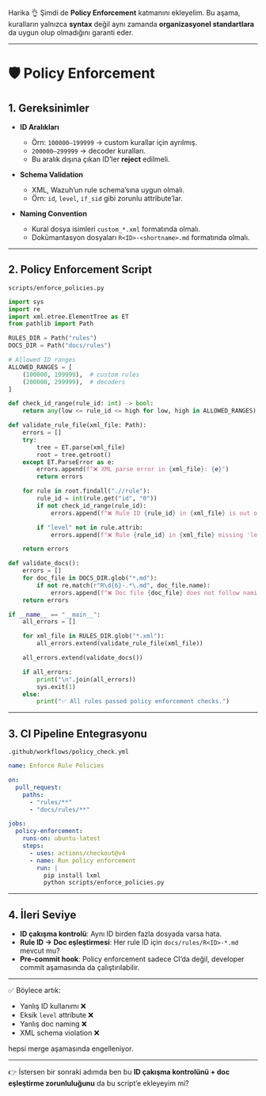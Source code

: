 Harika 👌 Şimdi de **Policy Enforcement** katmanını ekleyelim.
Bu aşama, kuralların yalnızca **syntax** değil aynı zamanda **organizasyonel standartlara** da uygun olup olmadığını garanti eder.

---

# 🛡️ Policy Enforcement

## 1. Gereksinimler

* **ID Aralıkları**

  * Örn: `100000–199999` → custom kurallar için ayrılmış.
  * `200000–299999` → decoder kuralları.
  * Bu aralık dışına çıkan ID’ler **reject** edilmeli.
* **Schema Validation**

  * XML, Wazuh’un rule schema’sına uygun olmalı.
  * Örn: `id`, `level`, `if_sid` gibi zorunlu attribute’lar.
* **Naming Convention**

  * Kural dosya isimleri `custom_*.xml` formatında olmalı.
  * Dokümantasyon dosyaları `R<ID>-<shortname>.md` formatında olmalı.

---

## 2. Policy Enforcement Script

`scripts/enforce_policies.py`

```python
import sys
import re
import xml.etree.ElementTree as ET
from pathlib import Path

RULES_DIR = Path("rules")
DOCS_DIR = Path("docs/rules")

# Allowed ID ranges
ALLOWED_RANGES = [
    (100000, 199999),  # custom rules
    (200000, 299999),  # decoders
]

def check_id_range(rule_id: int) -> bool:
    return any(low <= rule_id <= high for low, high in ALLOWED_RANGES)

def validate_rule_file(xml_file: Path):
    errors = []
    try:
        tree = ET.parse(xml_file)
        root = tree.getroot()
    except ET.ParseError as e:
        errors.append(f"❌ XML parse error in {xml_file}: {e}")
        return errors

    for rule in root.findall(".//rule"):
        rule_id = int(rule.get("id", "0"))
        if not check_id_range(rule_id):
            errors.append(f"❌ Rule ID {rule_id} in {xml_file} is out of allowed ranges!")

        if "level" not in rule.attrib:
            errors.append(f"❌ Rule {rule_id} in {xml_file} missing 'level' attribute!")

    return errors

def validate_docs():
    errors = []
    for doc_file in DOCS_DIR.glob("*.md"):
        if not re.match(r"R\d{6}-.*\.md", doc_file.name):
            errors.append(f"❌ Doc file {doc_file} does not follow naming convention (R<ID>-<name>.md)")
    return errors

if __name__ == "__main__":
    all_errors = []

    for xml_file in RULES_DIR.glob("*.xml"):
        all_errors.extend(validate_rule_file(xml_file))

    all_errors.extend(validate_docs())

    if all_errors:
        print("\n".join(all_errors))
        sys.exit(1)
    else:
        print("✅ All rules passed policy enforcement checks.")
```

---

## 3. CI Pipeline Entegrasyonu

`.github/workflows/policy_check.yml`

```yaml
name: Enforce Rule Policies

on:
  pull_request:
    paths:
      - "rules/**"
      - "docs/rules/**"

jobs:
  policy-enforcement:
    runs-on: ubuntu-latest
    steps:
      - uses: actions/checkout@v4
      - name: Run policy enforcement
        run: |
          pip install lxml
          python scripts/enforce_policies.py
```

---

## 4. İleri Seviye

* **ID çakışma kontrolü**: Aynı ID birden fazla dosyada varsa hata.
* **Rule ID → Doc eşleştirmesi**: Her rule ID için `docs/rules/R<ID>-*.md` mevcut mu?
* **Pre-commit hook**: Policy enforcement sadece CI’da değil, developer commit aşamasında da çalıştırılabilir.

---

✅ Böylece artık:

* Yanlış ID kullanımı ❌
* Eksik `level` attribute ❌
* Yanlış doc naming ❌
* XML schema violation ❌

hepsi merge aşamasında engelleniyor.

---

👉 İstersen bir sonraki adımda ben bu **ID çakışma kontrolünü + doc eşleştirme zorunluluğunu** da bu script’e ekleyeyim mi?
